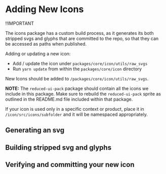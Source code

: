 # Adding New Icons

!!IMPORTANT

The icons package has a custom build process, as it generates its both stripped
svgs and glyphs that are committed to the repo, so that they can be accessed as
paths when published.

Adding or updating a new icon:
* Add / update the icon under `packages/core/icon/utils/raw_svgs`
* Run `yarn update` from within the `packages/core/icon` directory

New Icons should be added to `/packages/core/icon/utils/raw_svgs`.

**NOTE:** The `reduced-ui-pack` package should contain all the icons we include
in this package. Make sure to rebuild the `reduced-ui-pack` sprite as outlined in
the README.md file included within that package.

If your icon is used only in a specific context or product, place it in
  `/icon/src/icons/subfolder` and it will be namespaced appropriately.


## Generating an svg

## Building stripped svg and glyphs

## Verifying and committing your new icon
